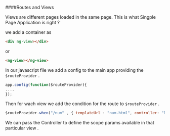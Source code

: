 ####Routes and Views 

Views are different pages loaded in the same page. This is what Singple Page Application is right ? 

we add a container as 
```html
<div ng-view></div>
```

or

```html
<ng-view></ng-view>
```
In our javascript file we add a config to the main app providing the `$routeProvider` .
```javascript
app.config(function($routeProvider){
....
});
```
Then for wach view we add the condition for the route to `$routeProvider` . 

```javascript
$routeProvider.when("/num" , { templateUrl : "num.html", controller: "NumController"})
```
We can pass the Controller to define the scope params available in that particular view . 

